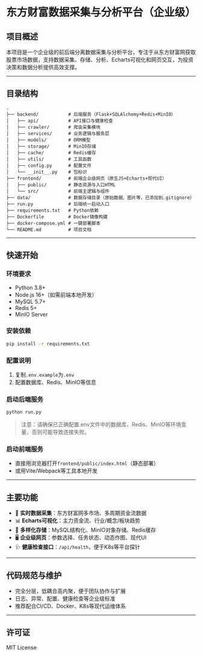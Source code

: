 # 东方财富数据采集与分析平台（企业级）

## 项目概述

本项目是一个企业级的前后端分离数据采集与分析平台，专注于从东方财富网获取股票市场数据，支持数据采集、存储、分析、Echarts可视化和网页交互，为投资决策和数据分析提供高效支撑。

---

## 目录结构
```
.
├── backend/           # 后端服务（Flask+SQLAlchemy+Redis+MinIO）
│   ├── api/           # API接口与健康检查
│   ├── crawler/       # 爬虫采集模块
│   ├── services/      # 业务逻辑与服务层
│   ├── models/        # ORM模型
│   ├── storage/       # MinIO存储
│   ├── cache/         # Redis缓存
│   ├── utils/         # 工具函数
│   ├── config.py      # 配置文件
│   └── __init__.py    # 包标识
├── frontend/          # 前端企业级网页（原生JS+Echarts+现代UI）
│   ├── public/        # 静态资源与入口HTML
│   └── src/           # 前端主逻辑与组件
├── data/              # 数据存储目录（原始数据、图片等，已添加到.gitignore）
├── run.py             # 后端统一启动入口
├── requirements.txt   # Python依赖
├── Dockerfile         # Docker镜像构建
├── docker-compose.yml # 一键部署脚本
└── README.md          # 项目文档
```

---

## 快速开始

### 环境要求
- Python 3.8+
- Node.js 16+（如需前端本地开发）
- MySQL 5.7+
- Redis 5+
- MinIO Server

### 安装依赖
```bash
pip install -r requirements.txt
```

### 配置说明
1. 复制`.env.example`为`.env`
2. 配置数据库、Redis、MinIO等信息

### 启动后端服务
```bash
python run.py
```
> 注意：请确保已正确配置.env文件中的数据库、Redis、MinIO等环境变量，否则可能导致连接失败。

### 启动前端服务
- 直接用浏览器打开`frontend/public/index.html`（静态部署）
- 或用Vite/Webpack等工具本地开发

---

## 主要功能
- 🔄 **实时数据采集**：东方财富网多市场、多周期资金流数据
- 📊 **Echarts可视化**：主力资金流、行业/概念/板块趋势
- 💾 **多样化存储**：MySQL结构化、MinIO对象存储、Redis缓存
- 🖥️ **企业级网页**：参数选择、任务状态、动态作图、现代UI
- 🩺 **健康检查接口**：`/api/health`，便于K8s等平台探针

---

## 代码规范与维护
- 完全分层，低耦合高内聚，便于团队协作与扩展
- 日志、异常、配置、健康检查等企业级标准
- 推荐配合CI/CD、Docker、K8s等现代运维体系

---

## 许可证
MIT License
